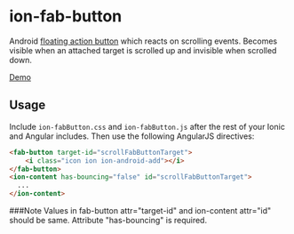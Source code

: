 ion-fab-button
===================

Android [floating action button](http://www.google.com/design/spec/components/buttons.html#buttons-floating-action-button) which reacts on scrolling events. Becomes visible when an attached target is scrolled up and invisible when scrolled down.

[Demo](http://codepen.io/hafizbilal112/pen/zxWJGd)

## Usage

Include `ion-fabButton.css` and `ion-fabButton.js` after the rest of your Ionic and Angular includes. Then use the following AngularJS directives:

```html
<fab-button target-id="scrollFabButtonTarget">
    <i class="icon ion ion-android-add"></i>
</fab-button>
<ion-content has-bouncing="false" id="scrollFabButtonTarget">
  ...
</ion-content>
```

###Note
Values in fab-button attr="target-id" and ion-content attr="id" should be same.
Attribute "has-bouncing" is required.
